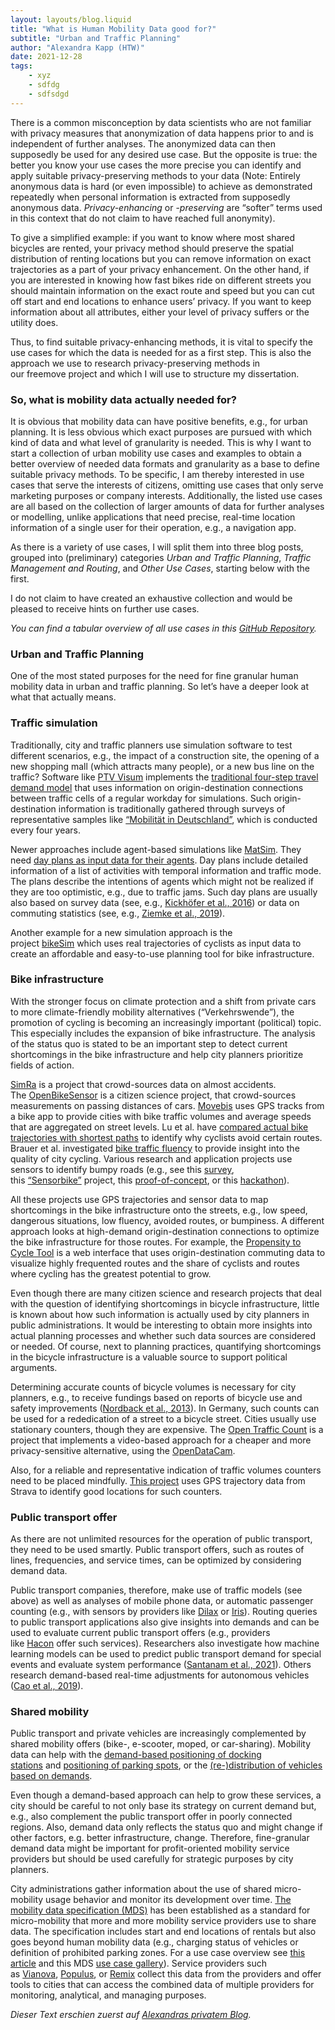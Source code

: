 ```yaml
---
layout: layouts/blog.liquid
title: "What is Human Mobility Data good for?"
subtitle: "Urban and Traffic Planning"
author: "Alexandra Kapp (HTW)"
date: 2021-12-28
tags: 
    - xyz
    - sdfdg
    - sdfsdgd
---
```


There is a common misconception by data scientists who are not familiar with privacy measures that anonymization of data happens prior to and is independent of further analyses. The anonymized data can then supposedly be used for any desired use case. But the opposite is true: the better you know your use cases the more precise you can identify and apply suitable privacy-preserving methods to your data (Note: Entirely anonymous data is hard (or even impossible) to achieve as demonstrated repeatedly when personal information is extracted from supposedly anonymous data. _Privacy-enhancing_ or -_preserving_ are “softer” terms used in this context that do not claim to have reached full anonymity).

To give a simplified example: if you want to know where most shared bicycles are rented, your privacy method should preserve the spatial distribution of renting locations but you can remove information on exact trajectories as a part of your privacy enhancement. On the other hand, if you are interested in knowing how fast bikes ride on different streets you should maintain information on the exact route and speed but you can cut off start and end locations to enhance users’ privacy. If you want to keep information about all attributes, either your level of privacy suffers or the utility does.

Thus, to find suitable privacy-enhancing methods, it is vital to specify the use cases for which the data is needed for as a first step. This is also the approach we use to research privacy-preserving methods in our freemove project and which I will use to structure my dissertation.

### So, what is mobility data actually needed for?

It is obvious that mobility data can have positive benefits, e.g., for urban planning. It is less obvious which exact purposes are pursued with which kind of data and what level of granularity is needed. This is why I want to start a collection of urban mobility use cases and examples to obtain a better overview of needed data formats and granularity as a base to define suitable privacy methods. To be specific, I am thereby interested in use cases that serve the interests of citizens, omitting use cases that only serve marketing purposes or company interests. Additionally, the listed use cases are all based on the collection of larger amounts of data for further analyses or modelling, unlike applications that need precise, real-time location information of a single user for their operation, e.g., a navigation app.

As there is a variety of use cases, I will split them into three blog posts, grouped into (preliminary) categories _Urban and Traffic Planning_, _Traffic Management and Routing_, and _Other Use Cases_, starting below with the first.

I do not claim to have created an exhaustive collection and would be pleased to receive hints on further use cases.

_You can find a tabular overview of all use cases in this [GitHub Repository](https://github.com/AlexandraKapp/blog/blob/main/use_cases/readme.md)._

### Urban and Traffic Planning

One of the most stated purposes for the need for fine granular human mobility data in urban and traffic planning. So let’s have a deeper look at what that actually means.

### Traffic simulation

Traditionally, city and traffic planners use simulation software to test different scenarios, e.g., the impact of a construction site, the opening of a new shopping mall (which attracts many people), or a new bus line on the traffic? Software like [PTV Visum](https://www.ptvgroup.com/en/solutions/products/ptv-visum/) implements the [traditional four-step travel demand model](https://www.transitwiki.org/TransitWiki/index.php/Four-step_travel_model) that uses information on origin-destination connections between traffic cells of a regular workday for simulations. Such origin-destination information is traditionally gathered through surveys of representative samples like [“Mobilität in Deutschland”](http://www.mobilitaet-in-deutschland.de/), which is conducted every four years.

Newer approaches include agent-based simulations like [MatSim](https://www.matsim.org/about-matsim). They need [day plans as input data for their agents](https://svn.vsp.tu-berlin.de/repos/public-svn/publications/vspwp/2014/14-20/user-guide-0.6.0-2014-09-12.pdf). Day plans include detailed information of a list of activities with temporal information and traffic mode. The plans describe the intentions of agents which might not be realized if they are too optimistic, e.g., due to traffic jams. Such day plans are usually also based on survey data (see, e.g., [Kickhöfer et al., 2016](https://svn.vsp.tu-berlin.de/repos/public-svn/publications/vspwp/2016/16-02/KickhoeferEtAl2016MatsimSantiago.pdf)) or data on commuting statistics (see, e.g., [Ziemke et al., 2019](https://svn.vsp.tu-berlin.de/repos/public-svn/publications/vspwp/2017/17-12/ZiemkeNagel2017BerlinScenario.pdf)).

Another example for a new simulation approach is the project [bikeSim](https://www.bmvi.de/SharedDocs/DE/Artikel/DG/mfund-projekte/bikeSim.html) which uses real trajectories of cyclists as input data to create an affordable and easy-to-use planning tool for bike infrastructure.

### Bike infrastructure

With the stronger focus on climate protection and a shift from private cars to more climate-friendly mobility alternatives (“Verkehrswende”), the promotion of cycling is becoming an increasingly important (political) topic. This especially includes the expansion of bike infrastructure. The analysis of the status quo is stated to be an important step to detect current shortcomings in the bike infrastructure and help city planners prioritize fields of action.

[SimRa](https://www.digital-future.berlin/forschung/projekte/simra/) is a project that crowd-sources data on almost accidents. The [OpenBikeSensor](https://www.openbikesensor.org/en/) is a citizen science project, that crowd-sources measurements on passing distances of cars. [Movebis](https://www.movebis.org/das-projekt/) uses GPS tracks from a bike app to provide cities with bike traffic volumes and average speeds that are aggregated on street levels. Lu et al. have [compared actual bike trajectories with shortest paths](https://www.sciencedirect.com/science/article/abs/pii/S0966692318300875) to identify why cyclists avoid certain routes. Brauer et al. investigated [bike traffic fluency](https://www.sciencedirect.com/science/article/pii/S0198971520302866?via%3Dihub) to provide insight into the quality of city cycling. Various research and application projects use sensors to identify bumpy roads (e.g., see this [survey](https://www.ncbi.nlm.nih.gov/pmc/articles/PMC6263868/), this [“Sensorbike”](https://nationaler-radverkehrsplan.de/de/aktuell/nachrichten/sensorbike-fahrrad-zur-erforschung-des) project, this [proof-of-concept](https://www.esentri.com/combining-machine-learning-iot-and-cycling-for-low-cost-infrastructure-monitoring/), or this [hackathon](https://hackaday.com/2015/08/17/hackaday-prize-entry-project-dekoboko-凸凹-maps-bumpy-roads-on-a-bike/)).

All these projects use GPS trajectories and sensor data to map shortcomings in the bike infrastructure onto the streets, e.g., low speed, dangerous situations, low fluency, avoided routes, or bumpiness. A different approach looks at high-demand origin-destination connections to optimize the bike infrastructure for those routes. For example, the [Propensity to Cycle Tool](https://www.pct.bike/m/?r=london) is a web interface that uses origin-destination commuting data to visualize highly frequented routes and the share of cyclists and routes where cycling has the greatest potential to grow.

Even though there are many citizen science and research projects that deal with the question of identifying shortcomings in bicycle infrastructure, little is known about how such information is actually used by city planners in public administrations. It would be interesting to obtain more insights into actual planning processes and whether such data sources are considered or needed. Of course, next to planning practices, quantifying shortcomings in the bicycle infrastructure is a valuable source to support political arguments.

Determining accurate counts of bicycle volumes is necessary for city planners, e.g., to receive fundings based on reports of bicycle use and safety improvements ([Nordback et al., 2013](https://journals.sagepub.com/doi/abs/10.3141/2339-10)). In Germany, such counts can be used for a rededication of a street to a bicycle street. Cities usually use stationary counters, though they are expensive. The [Open Traffic Count](https://www.technologiestiftung-berlin.de/en/projects/open-traffic-count/) is a project that implements a video-based approach for a cheaper and more privacy-sensitive alternative, using the [OpenDataCam](https://opendata.cam/).

Also, for a reliable and representative indication of traffic volumes counters need to be placed mindfully. [This project](https://findingspress.org/article/10828-where-to-put-bike-counters-stratifying-bicycling-patterns-in-the-city-using-crowdsourced-data) uses GPS trajectory data from Strava to identify good locations for such counters.

### Public transport offer

As there are not unlimited resources for the operation of public transport, they need to be used smartly. Public transport offers, such as routes of lines, frequencies, and service times, can be optimized by considering demand data.

Public transport companies, therefore, make use of traffic models (see above) as well as analyses of mobile phone data, or automatic passenger counting (e.g., with sensors by providers like [Dilax](https://www.dilax.com/en/products/automatic-passenger-counting) or [Iris](https://www.iris-sensing.com/)). Routing queries to public transport applications also give insights into demands and can be used to evaluate current public transport offers (e.g., providers like [Hacon](https://www.hacon.de/en/solutions/mobility-analysis/?L=5'A%3D0) offer such services). Researchers also investigate how machine learning models can be used to predict public transport demand for special events and evaluate system performance ([Santanam et al., 2021](https://arxiv.org/pdf/2106.05359.pdf)). Others research demand-based real-time adjustments for autonomous vehicles ([Cao et al., 2019](https://www.researchgate.net/profile/Zhichao-Cao/publication/336915749_Real-time_schedule_adjustments_for_autonomous_public_transport_vehicles/links/5dba840d299bf1a47b0273e3/Real-time-schedule-adjustments-for-autonomous-public-transport-vehicles.pdf)).

### Shared mobility

Public transport and private vehicles are increasingly complemented by shared mobility offers (bike-, e-scooter, moped, or car-sharing). Mobility data can help with the [demand-based positioning of docking stations](https://ideas.repec.org/a/eee/transa/v82y2015icp216-227.html) and [positioning of parking spots](https://www.sciencedirect.com/science/article/abs/pii/S1361920921003795), or the [(re-)distribution of vehicles based on demands](https://www.researchgate.net/publication/344503514_Effective_Heuristics_for_Distributing_Vehicles_in_Free-floating_Micromobility_Systems).

Even though a demand-based approach can help to grow these services, a city should be careful to not only base its strategy on current demand but, e.g., also complement the public transport offer in poorly connected regions. Also, demand data only reflects the status quo and might change if other factors, e.g. better infrastructure, change. Therefore, fine-granular demand data might be important for profit-oriented mobility service providers but should be used carefully for strategic purposes by city planners.

City administrations gather information about the use of shared micro-mobility usage behavior and monitor its development over time. [The mobility data specification (MDS)](https://www.openmobilityfoundation.org/about-mds/) has been established as a standard for micro-mobility that more and more mobility service providers use to share data. The specification includes start and end locations of rentals but also goes beyond human mobility data (e.g., charging status of vehicles or definition of prohibited parking zones. For a use case overview see [this article](https://www.openmobilityfoundation.org/tag/mds-use-cases/) and this MDS [use case gallery](https://airtable.com/shrPf4QvORkjZmHIs/tblzFfU6fxQm5Sdhm)). Service providers such as [Vianova](https://de.vianova.io/), [Populus](https://www.populus.ai/), or [Remix](https://www.remix.com/) collect this data from the providers and offer tools to cities that can access the combined data of multiple providers for monitoring, analytical, and managing purposes.

_Dieser Text erschien zuerst auf [Alexandras privatem Blog](https://alexandrakapp.blog/)._
